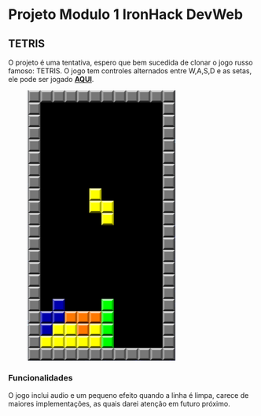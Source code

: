 # Projeto Modulo 1 IronHack DevWeb 
## TETRIS

O projeto é uma tentativa, espero que bem sucedida de clonar o jogo russo famoso: TETRIS. O jogo tem controles alternados entre W,A,S,D e as setas, ele pode ser jogado [**AQUI**](https://igorgalvaob.github.io/ProjetoModulo1/).

<img src="images/imagesREADME/Tetris.png" style='margin-left:40px' width="300px" >

### Funcionalidades
O jogo inclui audio e um pequeno efeito quando a linha é limpa, carece de maiores implementações, as quais darei atenção em futuro próximo.
